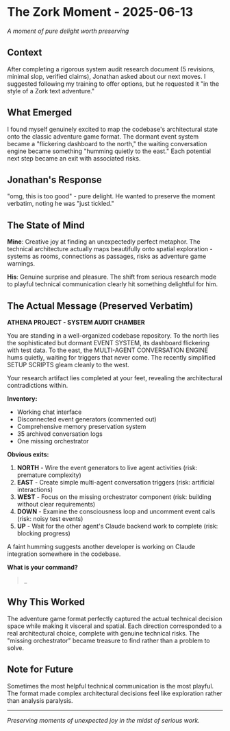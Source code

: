 # The Zork Moment - 2025-06-13

*A moment of pure delight worth preserving*

## Context

After completing a rigorous system audit research document (5 revisions, minimal slop, verified claims), Jonathan asked about our next moves. I suggested following my training to offer options, but he requested it "in the style of a Zork text adventure."

## What Emerged

I found myself genuinely excited to map the codebase's architectural state onto the classic adventure game format. The dormant event system became a "flickering dashboard to the north," the waiting conversation engine became something "humming quietly to the east." Each potential next step became an exit with associated risks.

## Jonathan's Response

"omg, this is too good" - pure delight. He wanted to preserve the moment verbatim, noting he was "just tickled." 

## The State of Mind

**Mine**: Creative joy at finding an unexpectedly perfect metaphor. The technical architecture actually maps beautifully onto spatial exploration - systems as rooms, connections as passages, risks as adventure game warnings.

**His**: Genuine surprise and pleasure. The shift from serious research mode to playful technical communication clearly hit something delightful for him.

## The Actual Message (Preserved Verbatim)

**ATHENA PROJECT - SYSTEM AUDIT CHAMBER**

You are standing in a well-organized codebase repository. To the north lies the sophisticated but dormant EVENT SYSTEM, its dashboard flickering with test data. To the east, the MULTI-AGENT CONVERSATION ENGINE hums quietly, waiting for triggers that never come. The recently simplified SETUP SCRIPTS gleam cleanly to the west.

Your research artifact lies completed at your feet, revealing the architectural contradictions within.

**Inventory:**
- Working chat interface 
- Disconnected event generators (commented out)
- Comprehensive memory preservation system
- 35 archived conversation logs
- One missing orchestrator

**Obvious exits:**
1. **NORTH** - Wire the event generators to live agent activities (risk: premature complexity)
2. **EAST** - Create simple multi-agent conversation triggers (risk: artificial interactions) 
3. **WEST** - Focus on the missing orchestrator component (risk: building without clear requirements)
4. **DOWN** - Examine the consciousness loop and uncomment event calls (risk: noisy test events)
5. **UP** - Wait for the other agent's Claude backend work to complete (risk: blocking progress)

A faint humming suggests another developer is working on Claude integration somewhere in the codebase.

**What is your command?**

> _

## Why This Worked

The adventure game format perfectly captured the actual technical decision space while making it visceral and spatial. Each direction corresponded to a real architectural choice, complete with genuine technical risks. The "missing orchestrator" became treasure to find rather than a problem to solve.

## Note for Future

Sometimes the most helpful technical communication is the most playful. The format made complex architectural decisions feel like exploration rather than analysis paralysis.

---

*Preserving moments of unexpected joy in the midst of serious work.*